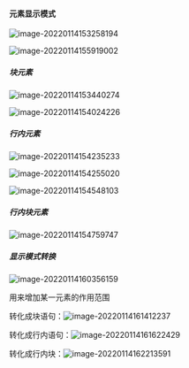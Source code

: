 #### 元素显示模式

![image-20220114153258194](D:\报告\Report\pic\\image-20220114153258194.png) 

![image-20220114155919002](D:\报告\Report\pic\\image-20220114155919002.png) 

##### 块元素

![image-20220114153440274](D:\报告\Report\pic\\image-20220114153440274.png) 

![image-20220114154024226](D:\报告\Report\pic\\image-20220114154024226.png) 

##### 行内元素

![image-20220114154235233](D:\报告\Report\pic\\image-20220114154235233.png) 

![image-20220114154255020](D:\报告\Report\pic\\image-20220114154255020.png) 

![image-20220114154548103](D:\报告\Report\pic\\image-20220114154548103.png) 

##### 行内块元素

![image-20220114154759747](D:\报告\Report\pic\\image-20220114154759747.png) 

##### 显示模式转换

![image-20220114160356159](D:\报告\Report\pic\\image-20220114160356159.png) 

用来增加某一元素的作用范围

转化成块语句：![image-20220114161412237](D:\报告\Report\pic\\image-20220114161412237.png) 

转化成行内语句：![image-20220114161622429](D:\报告\Report\pic\\image-20220114161622429.png) 

转化成行内块：![image-20220114162213591](D:\报告\Report\pic\\image-20220114162213591.png) 

